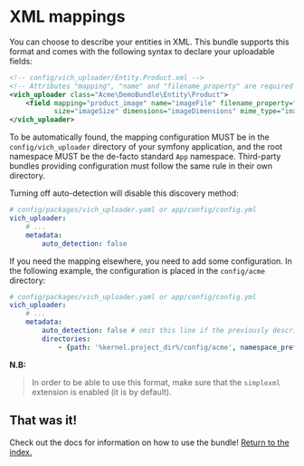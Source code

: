 XML mappings
============

You can choose to describe your entities in XML. This bundle supports this
format and comes with the following syntax to declare your uploadable fields:

```xml
<!-- config/vich_uploader/Entity.Product.xml -->
<!-- Attributes "mapping", "name" and "filename_property" are required -->
<vich_uploader class="Acme\DemoBundle\Entity\Product">
    <field mapping="product_image" name="imageFile" filename_property="imageName"
           size="imageSize" dimensions="imageDimensions" mime_type="imageMimeType" original_name="imageOriginalName" />
</vich_uploader>
```

To be automatically found, the mapping configuration MUST be in the `config/vich_uploader` directory
of your symfony application, and the root namespace MUST be the de-facto standard `App` namespace.
Third-party bundles providing configuration must follow the same rule in their own directory.

Turning off auto-detection will disable this discovery method:

```yaml
# config/packages/vich_uploader.yaml or app/config/config.yml
vich_uploader:
    # ...
    metadata:
        auto_detection: false
```

If you need the mapping elsewhere, you need to add some configuration.
In the following example, the configuration is placed in the `config/acme` directory:

```yaml
# config/packages/vich_uploader.yaml or app/config/config.yml
vich_uploader:
    # ...
    metadata:
        auto_detection: false # omit this line if the previously described auto-discovery is still needed
        directories:
            - {path: '%kernel.project_dir%/config/acme', namespace_prefix: 'Acme'}
```

**N.B:**

> In order to be able to use this format, make sure that the `simplexml`
> extension is enabled (it is by default).


## That was it!

Check out the docs for information on how to use the bundle! [Return to the
index.](../index.md)
